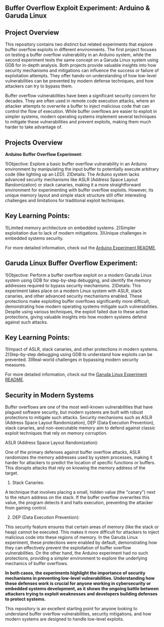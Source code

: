 ## Buffer Overflow Exploit Experiment: Arduino & Garuda Linux

 ## Project Overview

This repository contains two distinct but related experiments that explore buffer overflow exploits in different environments. The first project focuses on testing a buffer overflow vulnerability in an Arduino system, while the second experiment tests the same concept on a Garuda Linux system using GDB for in-depth analysis. Both projects provide valuable insights into how security mechanisms and mitigations can influence the success or failure of exploitation attempts. They offer hands-on understanding of how low-level vulnerabilities can be prevented by modern defense techniques, and how attackers can try to bypass them.

Buffer overflow vulnerabilities have been a significant security concern for decades. They are often used in remote code execution attacks, where an attacker attempts to overwrite a buffer to inject malicious code that can control the flow of execution. While buffer overflows are easier to exploit in simpler systems, modern operating systems implement several techniques to mitigate these vulnerabilities and prevent exploits, making them much harder to take advantage of.

 ## Projects Overview

**Arduino Buffer Overflow Experiment**:

1)Objective: Explore a basic buffer overflow vulnerability in an Arduino environment by manipulating the input buffer to potentially execute arbitrary code (like lighting up an LED).
2)Details: The Arduino system lacks advanced security mechanisms like ASLR (Address Space Layout Randomization) or stack canaries, making it a more straightforward environment for experimenting with buffer overflow exploits. However, its unique 
           memory layout and simple stack structure still offer interesting challenges and limitations for traditional exploit techniques.

## Key Learning Points:
1)Limited memory architecture on embedded systems.
2)Simpler exploitation due to lack of modern mitigations.
3)Unique challenges in embedded systems security.

For more detailed information, check out the [Arduino Experiment README](https://github.com/CHIRANJEET1729DAS/Buffer-Overflow-Exploiataion-experimental-/blob/main/Arduino/README.md).

## Garuda Linux Buffer Overflow Experiment:

1)Objective: Perform a buffer overflow exploit on a modern Garuda Linux system using GDB for step-by-step debugging, and identify the memory addresses required to bypass security mechanisms.
2)Details: This experiment takes place on a modern Linux system with ASLR, stack canaries, and other advanced security mechanisms enabled. These protections make exploiting buffer overflows significantly more difficult, demonstrating how modern operating systems mitigate such vulnerabilities. Despite using various techniques, the exploit failed due to these active protections, giving valuable insights into how modern systems defend against such attacks.

## Key Learning Points:
1)Impact of ASLR, stack canaries, and other protections in modern systems.
2)Step-by-step debugging using GDB to understand how exploits can be prevented.
3)Real-world challenges in bypassing modern security measures.

For more detailed information, check out the [Garuda Linux Experiment README](https://github.com/CHIRANJEET1729DAS/Buffer-Overflow-Exploiataion-experimental-/blob/main/Arch_based_system(GARUDA)/README.md).

## Security in Modern Systems

Buffer overflows are one of the most well-known vulnerabilities that have plagued software security, but modern systems are built with robust protections to mitigate such attacks. Security mechanisms such as ASLR (Address Space Layout Randomization), DEP (Data Execution Prevention), stack canaries, and non-executable memory aim to defend against classic exploit techniques that rely on memory corruption.

ASLR (Address Space Layout Randomization):

One of the primary defenses against buffer overflow attacks, ASLR randomizes the memory addresses used by system processes, making it harder for attackers to predict the location of specific functions or buffers. This disrupts attacks that rely on knowing the memory address of the target.

1) Stack Canaries:

A technique that involves placing a small, hidden value (the "canary") next to the return address on the stack. If the buffer overflow overwrites this value, the program detects it and halts execution, preventing the attacker from gaining control.

2) DEP (Data Execution Prevention):

This security feature ensures that certain areas of memory (like the stack or heap) cannot be executed. This makes it more difficult for attackers to inject malicious code into these regions of memory.
In the Garuda Linux experiment, these protections were enabled by default, demonstrating how they can effectively prevent the exploitation of buffer overflow vulnerabilities. On the other hand, the Arduino experiment had no such protections, providing a simpler environment to explore the underlying mechanics of buffer overflows.


**In both cases, the experiments highlight the importance of security mechanisms in preventing low-level vulnerabilities. Understanding how these defenses work is crucial for anyone working in cybersecurity or embedded systems development, as it shows the ongoing battle between attackers trying to exploit weaknesses and developers building defenses to protect systems.**

This repository is an excellent starting point for anyone looking to understand buffer overflow vulnerabilities, security mitigations, and how modern systems are designed to handle low-level exploits.
